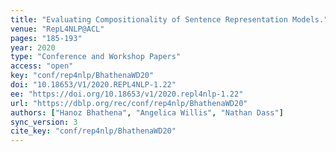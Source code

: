 ```yaml
---
title: "Evaluating Compositionality of Sentence Representation Models."
venue: "RepL4NLP@ACL"
pages: "185-193"
year: 2020
type: "Conference and Workshop Papers"
access: "open"
key: "conf/rep4nlp/BhathenaWD20"
doi: "10.18653/V1/2020.REPL4NLP-1.22"
ee: "https://doi.org/10.18653/v1/2020.repl4nlp-1.22"
url: "https://dblp.org/rec/conf/rep4nlp/BhathenaWD20"
authors: ["Hanoz Bhathena", "Angelica Willis", "Nathan Dass"]
sync_version: 3
cite_key: "conf/rep4nlp/BhathenaWD20"
---
```

